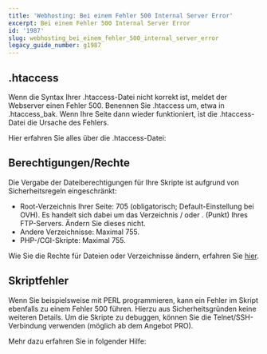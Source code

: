 ```yaml
---
title: 'Webhosting: Bei einem Fehler 500 Internal Server Error'
excerpt: Bei einem Fehler 500 Internal Server Error
id: '1987'
slug: webhosting_bei_einem_fehler_500_internal_server_error
legacy_guide_number: g1987
---
```



## .htaccess
Wenn die Syntax Ihrer .htaccess-Datei nicht korrekt ist, meldet der Webserver einen Fehler 500. Benennen Sie .htaccess um, etwa in .htaccess_bak. Wenn Ihre Seite dann wieder funktioniert, ist die .htaccess-Datei die Ursache des Fehlers.

Hier erfahren Sie alles über die .htaccess-Datei: []({legacy}1967)


## Berechtigungen/Rechte
Die Vergabe der Dateiberechtigungen für Ihre Skripte ist aufgrund von Sicherheitsregeln eingeschränkt:

- Root-Verzeichnis Ihrer Seite: 705 (obligatorisch; Default-Einstellung bei OVH). Es handelt sich dabei um das Verzeichnis / oder . (Punkt) Ihres FTP-Servers. Ändern Sie dieses nicht.
- Andere Verzeichnisse: Maximal 755.
- PHP-/CGI-Skripte: Maximal 755.


Wie Sie die Rechte für Dateien oder Verzeichnisse ändern, erfahren Sie [hier](https://www.ovh.de/g1380.webhosting_hilfe_zur_verwendung_von_filezilla).


## Skriptfehler
Wenn Sie beispielsweise mit PERL programmieren, kann ein Fehler im Skript ebenfalls zu einem Fehler 500 führen. Hierzu aus Sicherheitsgründen keine weiteren Details. Um die Skripte zu debuggen, können Sie die Telnet/SSH-Verbindung verwenden (möglich ab dem Angebot PRO).

Mehr dazu erfahren Sie in folgender Hilfe: []({legacy}1962)

